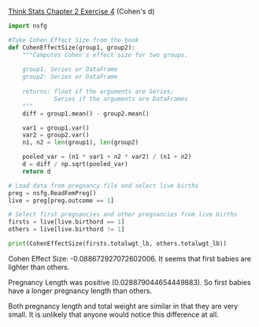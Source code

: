 [Think Stats Chapter 2 Exercise 4](http://greenteapress.com/thinkstats2/html/thinkstats2003.html#toc24) (Cohen's d)

```python
import nsfg

#Take Cohen Effect Size from the book
def CohenEffectSize(group1, group2):
    """Computes Cohen's effect size for two groups.
    
    group1: Series or DataFrame
    group2: Series or DataFrame
    
    returns: float if the arguments are Series;
             Series if the arguments are DataFrames
    """
    diff = group1.mean() - group2.mean()

    var1 = group1.var()
    var2 = group2.var()
    n1, n2 = len(group1), len(group2)

    pooled_var = (n1 * var1 + n2 * var2) / (n1 + n2)
    d = diff / np.sqrt(pooled_var)
    return d

# Load data from pregnancy file and select live births
preg = nsfg.ReadFemPreg()
live = preg[preg.outcome == 1]

# Select first pregnancies and other pregnancies from live births
firsts = live[live.birthord == 1]
others = live[live.birthord != 1]

print(CohenEffectSize(firsts.totalwgt_lb, others.totalwgt_lb))
```

Cohen Effect Size: -0.088672927072602006. It seems that first babies are lighter than others. 

Pregnancy Length was positive (0.028879044654449883). So first babies have a longer pregnancy length than others. 

Both pregnancy length and total weight are similar in that they are very small. It is unlikely that anyone would notice this difference at all.
